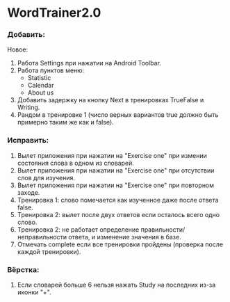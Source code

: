 # WordTrainer2.0
### Добавить:
Новое:
1. Работа Settings при нажатии на Android Toolbar.
2. Работа пунктов меню:
	- Statistic
	- Calendar
	- About us
3. Добавить задержку на кнопку Next в тренировках TrueFalse и Writing.
4. Рандом в тренировке 1 (число верных вариантов true должно быть примерно таким же как и false).

### Исправить:
1. Вылет приложения при нажатии на "Exercise one" при измении состояния слова в одном из словарей.
2. Вылет приложения при нажатии на "Exercise one" при отсутствии слов для изучения.
3. Вылет приложения при нажатии на "Exercise one" при повторном заходе.
4. Тренировка 1: слово помечается как изученное даже после ответа false.
5. Тренировка 2: вылет после двух ответов если осталось всего одно слово.
6. Тренировка 2: не работает определение правильности/неправильности ответа, и изменение значения в базе.
8. Отмечать complete если все тренировки пройдены (проверка после каждой тренировки).

### Вёрстка:
1. Если словарей больше 6 нельзя нажать Study на последних из-за иконки "+".
